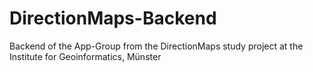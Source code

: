 # DirectionMaps-Backend
Backend of the App-Group from the DirectionMaps study project at the Institute for Geoinformatics, Münster
